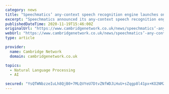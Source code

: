 ```yaml
---
category: news
title: "Speechmatics’ any-context speech recognition engine launches on Genesys AppFoundry"
excerpt: "Speechmatics announced its any-context speech recognition engine is now available on the Genesys® AppFoundry, the industry’s largest dedicated marketplace focused on customer experience solutions. Through mission-critical,"
publishedDateTime: 2020-11-19T15:46:00Z
originalUrl: "https://www.cambridgenetwork.co.uk/news/speechmatics’-any-context-speech-recognition-engine-launches-genesys-appfoundry"
webUrl: "https://www.cambridgenetwork.co.uk/news/speechmatics’-any-context-speech-recognition-engine-launches-genesys-appfoundry"
type: article

provider:
  name: Cambridge Network
  domain: cambridgenetwork.co.uk

topics:
  - Natural Language Processing
  - AI

secured: "YsQTWNbzzeIuLh8QjB0+7MLQVYeU7DtvZNfWDJLHuU+sZqgp8l41px+KO2NMZXxCU7mOJ6vnKgZyqAIRnndtiEGWsJy1oy/3vWe6XbWqgF2C3j6+tEf3zL3AcDQj9DxI439QuccyMbQZOEpAQuhPu27Wy3rLG2zzkmt5wf6zU8REnPy26nHJMQQtXqAOO+qE8JugQXblG7h0TZwaGgPj/K4LaukYouE2kAv4RI8d09carB86fpMtOGHqcOgwi6klIXi/qKNfp4a4yWyhmI/9Sq4Gn3LCNoBHagHVrXD4yNgIZ37nITOg8dOYeyOpxZn41QFr8i3iKfIF5AyL4SsFnB3yGT2w52HZG2UR7TM5KQE=;5MwqUBe7qgAck/RVJ2LYSg=="
---
```


